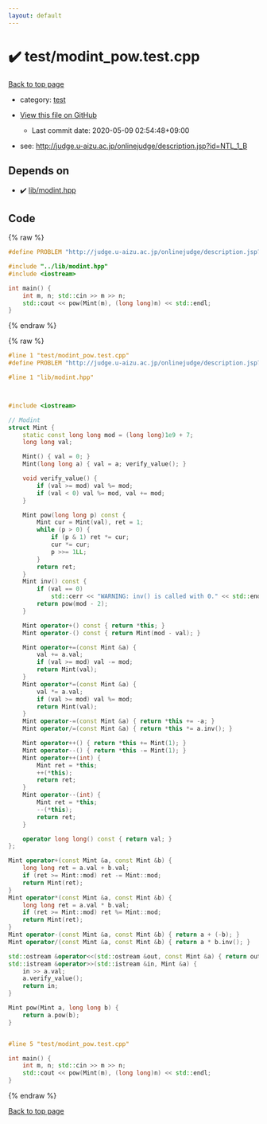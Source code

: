 ```yaml
---
layout: default
---
```


<!-- mathjax config similar to math.stackexchange -->
<script type="text/javascript" async
  src="https://cdnjs.cloudflare.com/ajax/libs/mathjax/2.7.5/MathJax.js?config=TeX-MML-AM_CHTML">
</script>
<script type="text/x-mathjax-config">
  MathJax.Hub.Config({
    TeX: { equationNumbers: { autoNumber: "AMS" }},
    tex2jax: {
      inlineMath: [ ['$','$'] ],
      processEscapes: true
    },
    "HTML-CSS": { matchFontHeight: false },
    displayAlign: "left",
    displayIndent: "2em"
  });
</script>

<script type="text/javascript" src="https://cdnjs.cloudflare.com/ajax/libs/jquery/3.4.1/jquery.min.js"></script>
<script src="https://cdn.jsdelivr.net/npm/jquery-balloon-js@1.1.2/jquery.balloon.min.js" integrity="sha256-ZEYs9VrgAeNuPvs15E39OsyOJaIkXEEt10fzxJ20+2I=" crossorigin="anonymous"></script>
<script type="text/javascript" src="../../assets/js/copy-button.js"></script>
<link rel="stylesheet" href="../../assets/css/copy-button.css" />


# :heavy_check_mark: test/modint_pow.test.cpp

<a href="../../index.html">Back to top page</a>

* category: <a href="../../index.html#098f6bcd4621d373cade4e832627b4f6">test</a>
* <a href="{{ site.github.repository_url }}/blob/master/test/modint_pow.test.cpp">View this file on GitHub</a>
    - Last commit date: 2020-05-09 02:54:48+09:00


* see: <a href="http://judge.u-aizu.ac.jp/onlinejudge/description.jsp?id=NTL_1_B">http://judge.u-aizu.ac.jp/onlinejudge/description.jsp?id=NTL_1_B</a>


## Depends on

* :heavy_check_mark: <a href="../../library/lib/modint.hpp.html">lib/modint.hpp</a>


## Code

<a id="unbundled"></a>
{% raw %}
```cpp
#define PROBLEM "http://judge.u-aizu.ac.jp/onlinejudge/description.jsp?id=NTL_1_B"

#include "../lib/modint.hpp"
#include <iostream>

int main() {
    int m, n; std::cin >> m >> n;
    std::cout << pow(Mint(m), (long long)n) << std::endl;
}

```
{% endraw %}

<a id="bundled"></a>
{% raw %}
```cpp
#line 1 "test/modint_pow.test.cpp"
#define PROBLEM "http://judge.u-aizu.ac.jp/onlinejudge/description.jsp?id=NTL_1_B"

#line 1 "lib/modint.hpp"



#include <iostream>

// Modint
struct Mint {
    static const long long mod = (long long)1e9 + 7;
    long long val;

    Mint() { val = 0; }
    Mint(long long a) { val = a; verify_value(); }

    void verify_value() {
        if (val >= mod) val %= mod;
        if (val < 0) val %= mod, val += mod;
    }

    Mint pow(long long p) const {
        Mint cur = Mint(val), ret = 1;
        while (p > 0) {
            if (p & 1) ret *= cur;
            cur *= cur;
            p >>= 1LL;
        }
        return ret;
    }
    Mint inv() const {
        if (val == 0)
            std::cerr << "WARNING: inv() is called with 0." << std::endl;
        return pow(mod - 2);
    }

    Mint operator+() const { return *this; }
    Mint operator-() const { return Mint(mod - val); }

    Mint operator+=(const Mint &a) {
        val += a.val;
        if (val >= mod) val -= mod;
        return Mint(val);
    }
    Mint operator*=(const Mint &a) {
        val *= a.val;
        if (val >= mod) val %= mod;
        return Mint(val);
    }
    Mint operator-=(const Mint &a) { return *this += -a; }
    Mint operator/=(const Mint &a) { return *this *= a.inv(); }

    Mint operator++() { return *this += Mint(1); }
    Mint operator--() { return *this -= Mint(1); }
    Mint operator++(int) {
        Mint ret = *this;
        ++(*this);
        return ret;
    }
    Mint operator--(int) {
        Mint ret = *this;
        --(*this);
        return ret;
    }

    operator long long() const { return val; }
};

Mint operator+(const Mint &a, const Mint &b) {
    long long ret = a.val + b.val;
    if (ret >= Mint::mod) ret -= Mint::mod;
    return Mint(ret);
}
Mint operator*(const Mint &a, const Mint &b) {
    long long ret = a.val * b.val;
    if (ret >= Mint::mod) ret %= Mint::mod;
    return Mint(ret);
}
Mint operator-(const Mint &a, const Mint &b) { return a + (-b); }
Mint operator/(const Mint &a, const Mint &b) { return a * b.inv(); }

std::ostream &operator<<(std::ostream &out, const Mint &a) { return out << a.val; }
std::istream &operator>>(std::istream &in, Mint &a) {
    in >> a.val;
    a.verify_value();
    return in;
}

Mint pow(Mint a, long long b) {
    return a.pow(b);
}


#line 5 "test/modint_pow.test.cpp"

int main() {
    int m, n; std::cin >> m >> n;
    std::cout << pow(Mint(m), (long long)n) << std::endl;
}

```
{% endraw %}

<a href="../../index.html">Back to top page</a>

